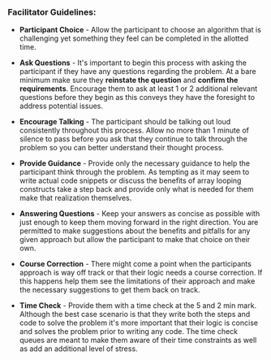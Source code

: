 ### Facilitator Guidelines:

* **Participant Choice** - Allow the participant to choose an algorithm that is challenging yet something they feel can be completed in the allotted time. 

* **Ask Questions** - It's important to begin this process with asking the participant if they have any questions regarding the problem. At a bare minimum make sure they **reinstate the question** and **confirm the requirements**.  Encourage them to ask at least 1 or 2 additional relevant questions before they begin as this conveys they have the foresight to address potential issues.

* **Encourage Talking** - The participant should be talking out loud consistently throughout this process.  Allow no more than 1 minute of silence to pass before you ask that they continue to talk through the problem so you can better understand their thought process. 

* **Provide Guidance** - Provide only the necessary guidance to help the participant think through the problem.  As tempting as it may seem to write actual code snippets or discuss the benefits of array looping constructs take a step back and provide only what is needed for them make that realization themselves. 

* **Answering Questions** - Keep your answers as concise as possible with just enough to keep them moving forward in the right direction.  You are permitted to make suggestions about the benefits and pitfalls for any given approach but allow the participant to make that choice on their own.

* **Course Correction** - There might come a point when the participants approach is way off track or that their logic needs a course correction.  If this happens help them see the limitations of their approach and make the necessary suggestions to get them back on track.

* **Time Check** - Provide them with a time check at the 5 and 2 min mark.  Although the best case scenario is that they write both the steps and code to solve the problem it's more important that their logic is concise and solves the problem prior to writing any code.  The time check queues are meant to make them aware of their time constraints as well as add an additional level of stress. 

 



